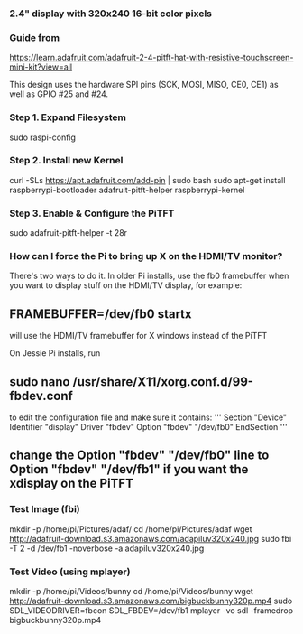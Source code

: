 ### 2.4" display with 320x240 16-bit color pixels

### Guide from
https://learn.adafruit.com/adafruit-2-4-pitft-hat-with-resistive-touchscreen-mini-kit?view=all

This design uses the hardware SPI pins (SCK, MOSI, MISO, CE0, CE1) as well as GPIO #25 and #24.

### Step 1. Expand Filesystem
sudo raspi-config

### Step 2. Install new Kernel
curl -SLs https://apt.adafruit.com/add-pin | sudo bash
sudo apt-get install raspberrypi-bootloader adafruit-pitft-helper raspberrypi-kernel

### Step 3. Enable & Configure the PiTFT
sudo adafruit-pitft-helper -t 28r



### How can I force the Pi to bring up X on the HDMI/TV monitor?
There's two ways to do it. In older Pi installs, use the fb0 framebuffer when you want to display stuff on the HDMI/TV display, for example:
## FRAMEBUFFER=/dev/fb0 startx
will use the HDMI/TV framebuffer for X windows instead of the PiTFT

On Jessie Pi installs, run
## sudo nano /usr/share/X11/xorg.conf.d/99-fbdev.conf
to edit the configuration file and make sure it contains:
'''
Section "Device"
  Identifier "display"
  Driver "fbdev"
  Option "fbdev" "/dev/fb0"
EndSection
'''
## change the Option "fbdev" "/dev/fb0" line to Option "fbdev" "/dev/fb1" if you want the xdisplay on the PiTFT

### Test Image (fbi)
mkdir -p /home/pi/Pictures/adaf/
cd /home/pi/Pictures/adaf
wget http://adafruit-download.s3.amazonaws.com/adapiluv320x240.jpg
sudo fbi -T 2 -d /dev/fb1 -noverbose -a adapiluv320x240.jpg

### Test Video (using mplayer)
mkdir -p /home/pi/Videos/bunny
cd /home/pi/Videos/bunny
wget http://adafruit-download.s3.amazonaws.com/bigbuckbunny320p.mp4
sudo SDL_VIDEODRIVER=fbcon SDL_FBDEV=/dev/fb1 mplayer -vo sdl -framedrop bigbuckbunny320p.mp4